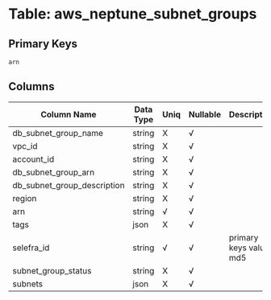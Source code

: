 # Table: aws_neptune_subnet_groups

## Primary Keys 

```
arn
```


## Columns 

|  Column Name   |  Data Type  | Uniq | Nullable | Description | 
|  ----  | ----  | ----  | ----  | ---- | 
| db_subnet_group_name | string | X | √ |  | 
| vpc_id | string | X | √ |  | 
| account_id | string | X | √ |  | 
| db_subnet_group_arn | string | X | √ |  | 
| db_subnet_group_description | string | X | √ |  | 
| region | string | X | √ |  | 
| arn | string | √ | √ |  | 
| tags | json | X | √ |  | 
| selefra_id | string | √ | √ | primary keys value md5 | 
| subnet_group_status | string | X | √ |  | 
| subnets | json | X | √ |  | 


